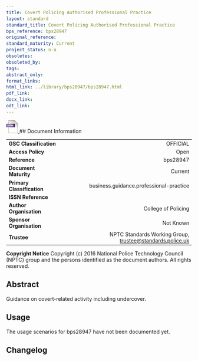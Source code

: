 ```yaml
---
title: Covert Policing Authorised Professional Practice
layout: standard
standard_title: Covert Policing Authorised Professional Practice
bps_reference: bps28947
original_reference: 
standard_maturity: Current
project_status: n-a
obsoletes: 
obsoleted_by: 
tags: 
abstract_only:
format_links:
html_link: ../library/bps28947/bps28947.html
pdf_link: 
docx_link: 
odt_link: 
---
```


<a target="_blank" href="../library/bps28947/bps28947.html">
    <img src="../images/html@0.5x.png" alt="html link" title="html link" style="max-height:35px;">
</a>
## Document Information

|||
| :------- | ------: |
| **GSC Classification**     | OFFICIAL |
| **Access Policy**          | Open |
| **Reference**              | bps28947  |
| **Document Maturity**      | Current |
| **Primary Classification** | business.guidance.professional-practice |
| **ISSN Reference**         |  |
| **Author Organisation**    |College of Policing|
| **Sponsor Organisation**   |Not Known|
| **Trustee**                | NPTC Standards Working Group, <a href="mailto:trustee@standards.police.uk?subject=bps28947 Covert Policing Authorised Professional Practice">trustee@standards.police.uk |

**Copyright Notice**
Copyright (c) 2016 National Police Technology Council (NPTC) group and the persons identified as the document authors. All rights reserved.

## Abstract
Guidance on covert-related activity including undercover.
        
## Usage
The usage scenarios for bps28947 have not been documented yet.

## Changelog

